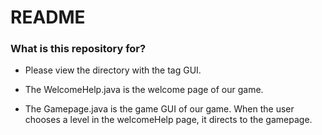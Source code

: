 # README #


### What is this repository for? ###

* Please view the directory with the tag GUI.

* The WelcomeHelp.java is the welcome page of our game. 
* The Gamepage.java is the game GUI of our game. When the user chooses a level in the welcomeHelp page, it directs to the gamepage.